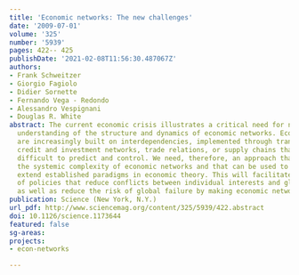 ```yaml
---
title: 'Economic networks: The new challenges'
date: '2009-07-01'
volume: '325'
number: '5939'
pages: 422-- 425
publishDate: '2021-02-08T11:56:30.487067Z'
authors:
- Frank Schweitzer
- Giorgio Fagiolo
- Didier Sornette
- Fernando Vega - Redondo
- Alessandro Vespignani
- Douglas R. White
abstract: The current economic crisis illustrates a critical need for new and fundamental
  understanding of the structure and dynamics of economic networks. Economic systems
  are increasingly built on interdependencies, implemented through trans-national
  credit and investment networks, trade relations, or supply chains that have proven
  difficult to predict and control. We need, therefore, an approach that stresses
  the systemic complexity of economic networks and that can be used to revise and
  extend established paradigms in economic theory. This will facilitate the design
  of policies that reduce conflicts between individual interests and global efficiency,
  as well as reduce the risk of global failure by making economic networks more robust.
publication: Science (New York, N.Y.)
url_pdf: http://www.sciencemag.org/content/325/5939/422.abstract
doi: 10.1126/science.1173644
featured: false
sg-areas:
projects:
- econ-networks

---
```

